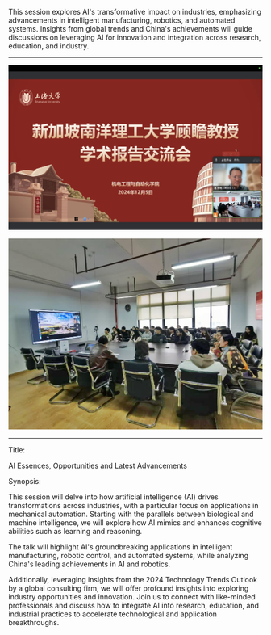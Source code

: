 This session explores AI's transformative impact on industries, emphasizing advancements in intelligent manufacturing, robotics, and automated systems. Insights from global trends and China's achievements will guide discussions on leveraging AI for innovation and integration across research, education, and industry.

---

![](sn001.png)

![](sn003.jpg)

---

Title:

AI Essences, Opportunities and Latest Advancements

Synopsis:

This session will delve into how artificial intelligence (AI) drives transformations across industries, with a particular focus on applications in mechanical automation. Starting with the parallels between biological and machine intelligence, we will explore how AI mimics and enhances cognitive abilities such as learning and reasoning.

The talk will highlight AI's groundbreaking applications in intelligent manufacturing, robotic control, and automated systems, while analyzing China's leading achievements in AI and robotics.

Additionally, leveraging insights from the 2024 Technology Trends Outlook by a global consulting firm, we will offer profound insights into exploring industry opportunities and innovation. Join us to connect with like-minded professionals and discuss how to integrate AI into research, education, and industrial practices to accelerate technological and application breakthroughs.
